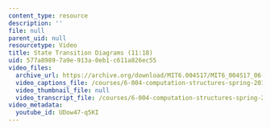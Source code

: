 ```yaml
---
content_type: resource
description: ''
file: null
parent_uid: null
resourcetype: Video
title: State Transition Diagrams (11:18)
uid: 577a8989-7a9e-913a-0eb1-c611a826ec55
video_files:
  archive_url: https://archive.org/download/MIT6.004S17/MIT6_004S17_06-02-02_300k.mp4
  video_captions_file: /courses/6-004-computation-structures-spring-2017/8b94f07159ec552dafb306ca31df434a_UDow47-q5KI.vtt
  video_thumbnail_file: null
  video_transcript_file: /courses/6-004-computation-structures-spring-2017/5e562857713f86fcfd953ef842812ff7_UDow47-q5KI.pdf
video_metadata:
  youtube_id: UDow47-q5KI
---
```

